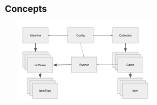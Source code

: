# Concepts

<figure><img src=".gitbook/assets/objects-diagram.png" alt=""><figcaption></figcaption></figure>
